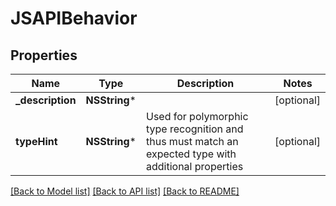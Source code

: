 # JSAPIBehavior

## Properties
Name | Type | Description | Notes
------------ | ------------- | ------------- | -------------
**_description** | **NSString*** |  | [optional] 
**typeHint** | **NSString*** | Used for polymorphic type recognition and thus must match an expected type with additional properties | [optional] 

[[Back to Model list]](../README.md#documentation-for-models) [[Back to API list]](../README.md#documentation-for-api-endpoints) [[Back to README]](../README.md)


